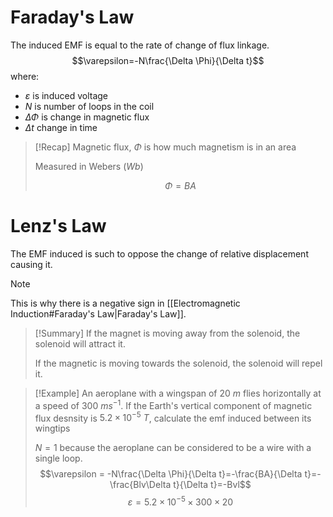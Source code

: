 # Faraday's Law
The induced EMF is equal to the rate of change of flux linkage.
$$\varepsilon=-N\frac{\Delta \Phi}{\Delta t}$$
where:
* $\varepsilon$ is induced voltage
* $N$ is number of loops in the coil
* $\Delta \Phi$ is change in magnetic flux
* $\Delta t$ change in time

> [!Recap]
> Magnetic flux, $\Phi$ is how much magnetism is in an area
> 
> Measured in Webers ($Wb)$
> 
> $$\Phi = BA$$

# Lenz's Law
The EMF induced is such to oppose the change of relative displacement causing it.

> [!Note]
> This is why there is a negative sign in [[Electromagnetic Induction#Faraday's Law|Faraday's Law]].

> [!Summary] 
> If the magnet is moving away from the solenoid, the solenoid will attract it.
> 
> If the magnetic is moving towards the solenoid, the solenoid will repel it.

> [!Example]
> An aeroplane with a wingspan of $20\ m$ flies horizontally at a speed of $300\ ms^{-1}$. If the Earth's vertical component of magnetic flux desnsity is $5.2 \times 10^{-5}\ T$, calculate the emf induced between its wingtips
> 
> $N=1$ because the aeroplane can be considered to be a wire with a single loop.
> $$\varepsilon = -N\frac{\Delta \Phi}{\Delta t}=-\frac{BA}{\Delta t}=-\frac{Blv\Delta t}{\Delta t}=-Bvl$$
> $$\varepsilon=5.2\times10^{-5}\times300\times20$$